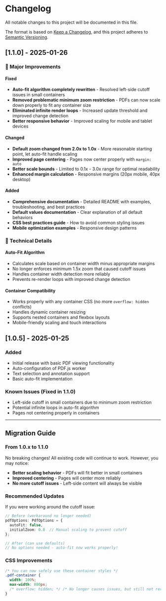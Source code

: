# Changelog

All notable changes to this project will be documented in this file.

The format is based on [Keep a Changelog](https://keepachangelog.com/en/1.0.0/),
and this project adheres to [Semantic Versioning](https://semver.org/spec/v2.0.0.html).

## [1.1.0] - 2025-01-26

### 🎯 Major Improvements

#### Fixed
- **Auto-fit algorithm completely rewritten** - Resolved left-side cutoff issues in small containers
- **Removed problematic minimum zoom restriction** - PDFs can now scale down properly to fit any container size
- **Eliminated infinite render loops** - Increased update threshold and improved change detection
- **Better responsive behavior** - Improved scaling for mobile and tablet devices

#### Changed
- **Default zoom changed from 2.0x to 1.0x** - More reasonable starting point, let auto-fit handle scaling
- **Improved page centering** - Pages now center properly with `margin: auto`
- **Better scale bounds** - Limited to 0.1x - 3.0x range for optimal readability
- **Enhanced margin calculation** - Responsive margins (20px mobile, 40px desktop)

#### Added
- **Comprehensive documentation** - Detailed README with examples, troubleshooting, and best practices
- **Default values documentation** - Clear explanation of all default behaviors
- **CSS best practices guide** - How to avoid common styling issues
- **Mobile optimization examples** - Responsive design patterns

### 🔧 Technical Details

#### Auto-Fit Algorithm
- Calculates scale based on container width minus appropriate margins
- No longer enforces minimum 1.5x zoom that caused cutoff issues
- Handles container width detection more reliably
- Prevents re-render loops with improved change detection

#### Container Compatibility
- Works properly with any container CSS (no more `overflow: hidden` conflicts)
- Handles dynamic container resizing
- Supports nested containers and flexbox layouts
- Mobile-friendly scaling and touch interactions

## [1.0.5] - 2025-01-25

### Added
- Initial release with basic PDF viewing functionality
- Auto-configuration of PDF.js worker
- Text selection and annotation support
- Basic auto-fit implementation

### Known Issues (Fixed in 1.1.0)
- Left-side cutoff in small containers due to minimum zoom restriction
- Potential infinite loops in auto-fit algorithm
- Pages not centering properly in containers

---

## Migration Guide

### From 1.0.x to 1.1.0

No breaking changes! All existing code will continue to work. However, you may notice:

- **Better scaling behavior** - PDFs will fit better in small containers
- **Improved centering** - Pages will center more reliably
- **No more cutoff issues** - Left-side content will always be visible

### Recommended Updates

If you were working around the cutoff issue:

```typescript
// Before (workaround no longer needed)
pdfOptions: PdfOptions = {
  autoFit: false,
  initialZoom: 0.8  // Manual scaling to prevent cutoff
};

// After (can use defaults)
// No options needed - auto-fit now works properly!
```

### CSS Improvements

```css
/* You can now safely use these container styles */
.pdf-container {
  width: 100%;
  max-width: 800px;
  /* overflow: hidden; */ /* No longer causes issues, but still not recommended */
}
```
